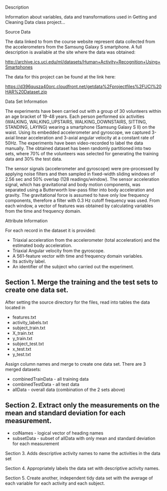 Description

Information about variables, data and transformations used in Getting and Cleaning Data class project...

Source Data

The data linked to from the course website represent data collected from the accelerometers from the Samsung Galaxy S smartphone. A full description is available at the site where the data was obtained: 

http://archive.ics.uci.edu/ml/datasets/Human+Activity+Recognition+Using+Smartphones 

The data for this project can be found at the link here:

https://d396qusza40orc.cloudfront.net/getdata%2Fprojectfiles%2FUCI%20HAR%20Dataset.zip 

Data Set Information

The experiments have been carried out with a group of 30 volunteers within an age bracket of 19-48 years. Each person performed six activities (WALKING, WALKING_UPSTAIRS, WALKING_DOWNSTAIRS, SITTING, STANDING, LAYING) wearing a smartphone (Samsung Galaxy S II) on the waist. Using its embedded accelerometer and gyroscope, we captured 3-axial linear acceleration and 3-axial angular velocity at a constant rate of 50Hz. The experiments have been video-recorded to label the data manually. The obtained dataset has been randomly partitioned into two sets, where 70% of the volunteers was selected for generating the training data and 30% the test data.

The sensor signals (accelerometer and gyroscope) were pre-processed by applying noise filters and then sampled in fixed-width sliding windows of 2.56 sec and 50% overlap (128 readings/window). The sensor acceleration signal, which has gravitational and body motion components, was separated using a Butterworth low-pass filter into body acceleration and gravity. The gravitational force is assumed to have only low frequency components, therefore a filter with 0.3 Hz cutoff frequency was used. From each window, a vector of features was obtained by calculating variables from the time and frequency domain.

Attribute Information

For each record in the dataset it is provided:

* Triaxial acceleration from the accelerometer (total acceleration) and the estimated body acceleration.
* Triaxial Angular velocity from the gyroscope.
* A 561-feature vector with time and frequency domain variables.
* Its activity label.
* An identifier of the subject who carried out the experiment.

## Section 1. Merge the training and the test sets to create one data set.

After setting the source directory for the files, read into tables the data located in

* features.txt
* activity_labels.txt
* subject_train.txt
* X_train.txt
* y_train.txt
* subject_test.txt
* x_test.txt
* y_test.txt

Assign column names and merge to create one data set. There are 3 merged datasets:

* combinedTrainData - all training data
* combinedTestData - all test data
* allData  - overall data (combination of the 2 sets above)

## Section 2. Extract only the measurements on the mean and standard deviation for each measurement.

* colNames - logical vector of heading names
* subsetData - subset of allData with only mean and standard deviation for each measurement

Section 3. Adds descriptive activity names to name the activities in the data set

Section 4. Appropriately labels the data set with descriptive activity names.

Section 5. Create another, independent tidy data set with the average of each variable for each activity and each subject.